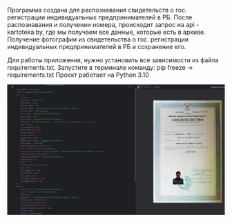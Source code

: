 Программа создана для распознавания свидетельств о гос. регистрации индивидуальных предпринимателей в РБ.
После распознавания и получении номера, происходит запрос на api - kartoteka.by, где мы получаем все данные, которые есть в архиве.
Получение фотографии из свидетельства о гос. регистрации индивидуальных предпринимателей в РБ и сохранение его.

Для работы приложения, нужно установить все зависимости из файла requirements.txt. 
Запустите в терминале команду: pip freeze -> requirements.txt
Проект работает на Python 3.10


![img.png](img.png)
